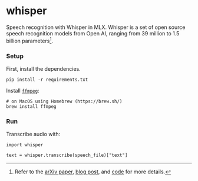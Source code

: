 # whisper

Speech recognition with Whisper in MLX. Whisper is a set of open source speech
recognition models from Open AI, ranging from 39 million to 1.5 billion
parameters[^1].

### Setup

First, install the dependencies.

```
pip install -r requirements.txt
```

Install [`ffmpeg`](https://ffmpeg.org/):

```
# on MacOS using Homebrew (https://brew.sh/)
brew install ffmpeg
```

### Run

Transcribe audio with:

```
import whisper

text = whisper.transcribe(speech_file)["text"]
```

[^1]: Refer to the [arXiv paper](https://arxiv.org/abs/2212.04356), [blog post](https://openai.com/research/whisper), and [code](https://github.com/openai/whisper) for more details.
